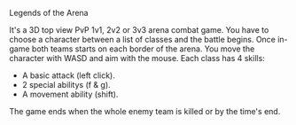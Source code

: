 Legends of the Arena

It's a 3D top view PvP 1v1, 2v2 or 3v3 arena combat game. 
You have to choose a character between a list of classes and the battle begins.
Once in-game both teams starts on each border of the arena.
You move the character with WASD and aim with the mouse.
Each class has 4 skills:
- A basic attack (left click).
- 2 special abilitys (f & g).
- A movement ability (shift).

The game ends when the whole enemy team is killed or by the time's end.




